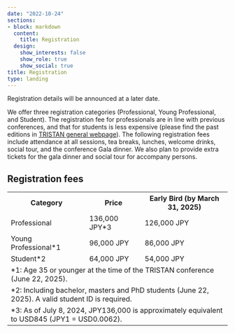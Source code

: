```yaml
---
date: "2022-10-24"
sections:
- block: markdown
  content:
    title: Registration
  design:
    show_interests: false
    show_role: true
    show_social: true
title: Registration
type: landing
---
```


<!-- Please see below for a list of topics. -->
Registration details will be announced at a later date.

We offer three registration categories (Professional, Young Professional, and Student). The registration fee for professionals are in line with previous conferences, and that for students is less expensive (please find the past editions in [TRISTAN general webpage](https://tristanconference.org/past-editions)). The following registration fees include attendance at all sessions, tea breaks, lunches, welcome drinks, social tour, and the conference Gala dinner. We also plan to provide extra tickets for the gala dinner and social tour for accompany persons.

## Registration fees

<table>
  <tr>
    <th>Category</th>
    <th>Price</th>
    <th>Early Bird (by March 31, 2025)</th>
  </tr>
  <tr>
    <td>Professional</td>
    <td>136,000 JPY*3</td>
    <td>126,000 JPY</td>
  </tr>
  <tr>
    <td>Young Professional*1</td>
    <td>96,000 JPY</td>
    <td>86,000 JPY</td>
  </tr>
  <tr>
    <td>Student*2</td>
    <td>64,000 JPY</td>
    <td>54,000 JPY</td>
  </tr>
  <tr>
    <td colspan="3">*1: Age 35 or younger at the time of the TRISTAN conference (June 22, 2025). </td>
  </tr>
  <tr>
    <td colspan="3">*2: Including bachelor, masters and PhD students (June 22, 2025). A valid student ID is required.</td>
  </tr>
  <tr>
    <td colspan="3">*3: As of July 8, 2024, JPY136,000 is approximately equivalent to USD845 (JPY1 = USD0.0062).</td>
  </tr>
</table>
